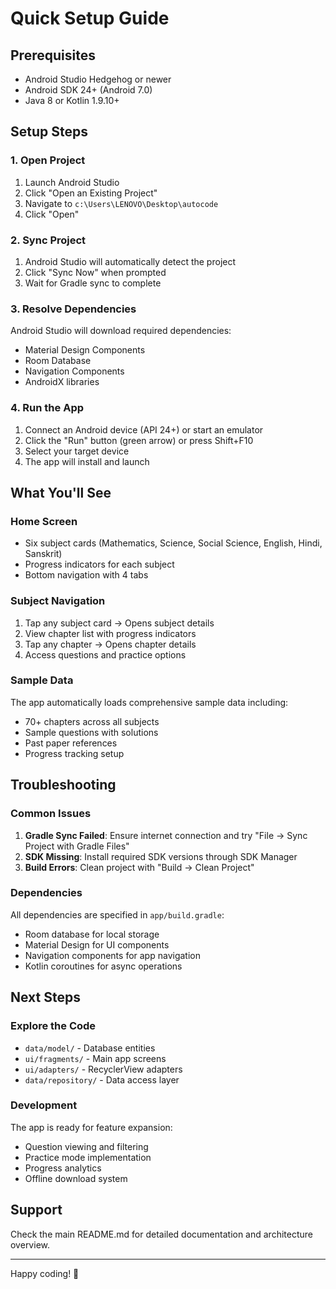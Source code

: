 # Quick Setup Guide

## Prerequisites
- Android Studio Hedgehog or newer
- Android SDK 24+ (Android 7.0)
- Java 8 or Kotlin 1.9.10+

## Setup Steps

### 1. Open Project
1. Launch Android Studio
2. Click "Open an Existing Project"
3. Navigate to `c:\Users\LENOVO\Desktop\autocode`
4. Click "Open"

### 2. Sync Project
1. Android Studio will automatically detect the project
2. Click "Sync Now" when prompted
3. Wait for Gradle sync to complete

### 3. Resolve Dependencies
Android Studio will download required dependencies:
- Material Design Components
- Room Database
- Navigation Components
- AndroidX libraries

### 4. Run the App
1. Connect an Android device (API 24+) or start an emulator
2. Click the "Run" button (green arrow) or press Shift+F10
3. Select your target device
4. The app will install and launch

## What You'll See

### Home Screen
- Six subject cards (Mathematics, Science, Social Science, English, Hindi, Sanskrit)
- Progress indicators for each subject
- Bottom navigation with 4 tabs

### Subject Navigation
1. Tap any subject card → Opens subject details
2. View chapter list with progress indicators
3. Tap any chapter → Opens chapter details
4. Access questions and practice options

### Sample Data
The app automatically loads comprehensive sample data including:
- 70+ chapters across all subjects
- Sample questions with solutions
- Past paper references
- Progress tracking setup

## Troubleshooting

### Common Issues
1. **Gradle Sync Failed**: Ensure internet connection and try "File → Sync Project with Gradle Files"
2. **SDK Missing**: Install required SDK versions through SDK Manager
3. **Build Errors**: Clean project with "Build → Clean Project"

### Dependencies
All dependencies are specified in `app/build.gradle`:
- Room database for local storage
- Material Design for UI components
- Navigation components for app navigation
- Kotlin coroutines for async operations

## Next Steps

### Explore the Code
- `data/model/` - Database entities
- `ui/fragments/` - Main app screens
- `ui/adapters/` - RecyclerView adapters
- `data/repository/` - Data access layer

### Development
The app is ready for feature expansion:
- Question viewing and filtering
- Practice mode implementation
- Progress analytics
- Offline download system

## Support
Check the main README.md for detailed documentation and architecture overview.

---
Happy coding! 🚀